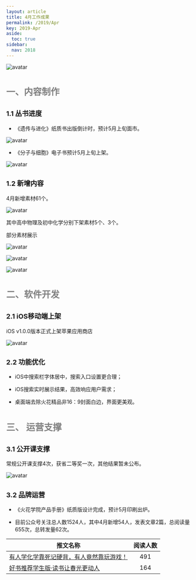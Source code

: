 ```yaml
---
layout: article
title: 4月工作成果
permalink: /2019/Apr
key: 2019-Apr
aside:
  toc: true
sidebar:
  nav: 2018
---
```


<bro/><bro/>

![avatar](images/20190401.png)

# <font size="5" color="gray">一、内容制作</font>

## <font size="4" >1.1 丛书进度</font>

- 《遗传与进化》纸质书出版倒计时，预计5月上旬面市。

![avatar](images/2019040101.png)

- 《分子与细胞》电子书预计5月上旬上架。

![avatar](images/2019040102.png)

## <font size="4" >1.2 新增内容</font>

4月新增素材61个。

![avatar](images/2019040103.png)

其中高中物理及初中化学分别下架素材5个、3个。

部分素材展示

![avatar](images/2019040104.png)

![avatar](images/2019040105.png)

![avatar](images/2019040106.png)

# <font size="5" color="gray">二、软件开发</font>

## <font size="4" >2.1 iOS移动端上架</font>

iOS v1.0.0版本正式上架苹果应用商店

![avatar](images/2019040201.png)

## <font size="4" >2.2 功能优化</font>

- iOS中搜索栏字体居中，搜索入口设置更合理； 

- iOS搜索实时展示结果，高效响应用户需求；

- 桌面端去除火花精品非16：9封面白边，界面更美观。

# <font size="5" color="gray">三、	运营支撑</font>

## <font size="4" >3.1 公开课支撑</font>

常规公开课支撑4次，获省二等奖一次，其他结果暂未公布。

![avatar](images/2019040301.png)

## <font size="4" >3.2 品牌运营</font>

- 《火花学院产品手册》纸质版设计完成，预计5月印刷出炉。

- 目前公众号关注总人数1524人，其中4月新增54人，发表文章2篇，总阅读量655次，总转发量62次。

| 推文名称 |  阅读人数  | 
|-------------|:------:|
[有人学化学靠死记硬背，有人竟然靠玩游戏！](https://mp.weixin.qq.com/s/guJqRlB9odES4qrCqnZ85g)|	491|
|[好书推荐学生版·读书让春光更动人](https://mp.weixin.qq.com/s/NNo064J-EtpXxvhEqB2xDA)|	164|

